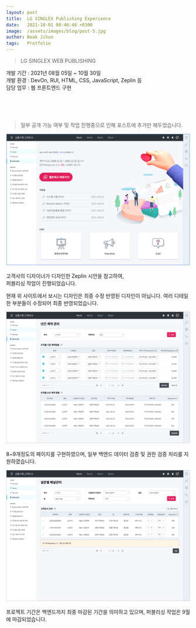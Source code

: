 ```yaml
---
layout: post
title:  LG SINGLEX Publishing Experience
date:   2021-10-01 00:46:48 +0300
image:  /assets/images/blog/post-5.jpg
author: Beak Jihun
tags:   Protfolio
---
```


> LG SINGLEX WEB PUBLISHING

개발 기간 : 2021년 08월 05일 ~ 10월 30일  
개발 환경 : DevOn, RUI, HTML, CSS, JavaScript, Zeplin 등  
담당 업무 : 웹 프론트엔드 구현
<br/>  
<br/>  
<br/>

> 일부 공개 가능 여부 및 작업 진행중으로 인해 포스트에 추가만 해두었습니다.

![](/assets/images/blog/post-5_1.jpg)

고객사의 디자이너가 디자인한 Zeplin 시안을 참고하여,  
퍼블리싱 작업이 진행되었습니다.

현재 위 사이트에서 보시는 디자인은 최종 수정 반영된 디자인이 아닙니다.
여러 디테일한 부분들이 수정되어 최종 반영되었습니다.

![](/assets/images/blog/post-5_2.jpg)

8~9개정도의 페이지를 구현하였으며,
일부 백엔드 데이터 검증 및 권한 검증 처리를 지원하였습니다.

![](/assets/images/blog/post-5_3.jpg)

프로젝트 기간은 백엔드까지 최종 마감된 기간을 의미하고 있으며,
퍼블리싱 작업은 9월에 마감되었습니다.
